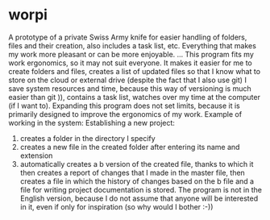 # worpi
A prototype of a private Swiss Army knife for easier handling of folders, files and their creation, also includes a task list, etc. 
Everything that makes my work more pleasant or can be more enjoyable.
...
This program fits my work ergonomics, so it may not suit everyone. It makes it easier for me to create folders and files, creates a list of updated 
files so that I know what to store on the cloud or external drive (despite the fact that I also use git) I save system resources and time, 
because this way of versioning is much easier than git )), contains a task list, watches over my time at the computer (if I want to). 
Expanding this program does not set limits, because it is primarily designed to improve the ergonomics of my work.
Example of working in the system:
Establishing a new project:
1. creates a folder in the directory I specify
2. creates a new file in the created folder after entering its name and extension
3. automatically creates a b version of the created file, thanks to which it then creates a report of changes 
that I made in the master file, then creates a file in which the history of changes based on the b file and a file 
for writing project documentation is stored.
The program is not in the English version, because I do not assume that anyone will be interested in it, 
even if only for inspiration (so why would I bother :-))
